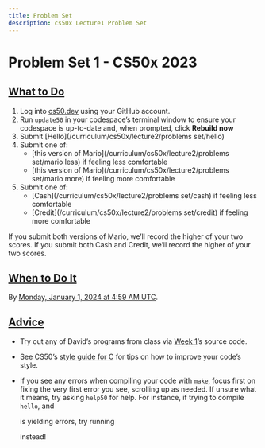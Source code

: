 ```yaml
---
title: Problem Set
description: cs50x Lecture1 Problem Set
---
```


# Problem Set 1 - CS50x 2023

## [What to Do](#what-to-do)

1.  Log into [cs50.dev](https://cs50.dev/) using your GitHub account.
2.  Run `update50` in your codespace’s terminal window to ensure your codespace is up-to-date and, when prompted, click **Rebuild now**
3.  Submit [Hello](/curriculum/cs50x/lecture2/problems set/hello)
4.  Submit one of:
    -   [this version of Mario](/curriculum/cs50x/lecture2/problems set/mario less) if feeling less comfortable
    -   [this version of Mario](/curriculum/cs50x/lecture2/problems set/mario more) if feeling more comfortable
5.  Submit one of:
    -   [Cash](/curriculum/cs50x/lecture2/problems set/cash) if feeling less comfortable
    -   [Credit](/curriculum/cs50x/lecture2/problems set/credit) if feeling more comfortable

If you submit both versions of Mario, we’ll record the higher of your two scores. If you submit both Cash and Credit, we’ll record the higher of your two scores.

## [When to Do It](#when-to-do-it)

By [Monday, January 1, 2024 at 4:59 AM UTC](https://time.cs50.io/20231231T235900-0500).

## [Advice](#advice)

-   Try out any of David’s programs from class via [Week 1](https://cs50.harvard.edu/x/2023/weeks/1/)’s source code.
-   See CS50’s [style guide for C](https://cs50.readthedocs.io/style/c/) for tips on how to improve your code’s style.
-   If you see any errors when compiling your code with `make`, focus first on fixing the very first error you see, scrolling up as needed. If unsure what it means, try asking `help50` for help. For instance, if trying to compile `hello`, and
    
    is yielding errors, try running
    
    instead!